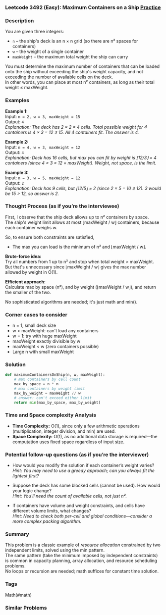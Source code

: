 ### Leetcode 3492 (Easy): Maximum Containers on a Ship [Practice](https://leetcode.com/problems/maximum-containers-on-a-ship)

### Description  
You are given three integers:  
- `n` – the ship's deck is an n × n grid (so there are n² spaces for containers)
- `w` – the weight of a single container
- `maxWeight` – the maximum total weight the ship can carry

You must determine the maximum number of containers that can be loaded onto the ship without exceeding the ship's weight capacity, and not exceeding the number of available cells on the deck.  
In other words, you can place at most n² containers, as long as their total weight ≤ maxWeight.

### Examples  

**Example 1:**  
Input: `n = 2, w = 3, maxWeight = 15`  
Output: `4`  
*Explanation: The deck has 2 × 2 = 4 cells. Total possible weight for 4 containers is 4 × 3 = 12 ≤ 15. All 4 containers fit. The answer is 4.*

**Example 2:**  
Input: `n = 4, w = 3, maxWeight = 12`  
Output: `4`  
*Explanation: Deck has 16 cells, but max you can fit by weight is ⌊12/3⌋ = 4 containers (since 4 × 3 = 12 = maxWeight). Weight, not space, is the limit.*

**Example 3:**  
Input: `n = 3, w = 5, maxWeight = 12`  
Output: `2`  
*Explanation: Deck has 9 cells, but ⌊12/5⌋ = 2 (since 2 × 5 = 10 ≤ 12). 3 would be 15 > 12, so answer is 2.*

### Thought Process (as if you’re the interviewee)  
First, I observe that the ship deck allows up to n² containers by space.  
The ship's weight limit allows at most ⌊maxWeight / w⌋ containers, because each container weighs w.

So, to ensure both constraints are satisfied,  
- The max you can load is the minimum of n² and ⌊maxWeight / w⌋.

**Brute-force idea:**  
Try all numbers from 1 up to n² and stop when total weight > maxWeight.  
But that's unnecessary since ⌊maxWeight / w⌋ gives the max number allowed by weight in O(1).

**Efficient approach:**  
Calculate max by space (n²), and by weight (⌊maxWeight / w⌋), and return the smaller of the two.

No sophisticated algorithms are needed; it's just math and min().

### Corner cases to consider  
- n = 1, small deck size  
- w > maxWeight: can't load any containers  
- w = 1: try with huge maxWeight  
- maxWeight exactly divisible by w  
- maxWeight < w (zero containers possible)  
- Large n with small maxWeight

### Solution

```python
def maximumContainersOnShip(n, w, maxWeight):
    # max containers by cell count
    max_by_space = n * n
    # max containers by weight limit
    max_by_weight = maxWeight // w
    # answer: can't exceed either limit
    return min(max_by_space, max_by_weight)
```

### Time and Space complexity Analysis  

- **Time Complexity:** O(1), since only a few arithmetic operations (multiplication, integer division, and min) are used.
- **Space Complexity:** O(1), as no additional data storage is required—the computation uses fixed space regardless of input size.

### Potential follow-up questions (as if you’re the interviewer)  

- How would you modify the solution if each container’s weight varies?  
  *Hint: You may need to use a greedy approach; can you always fit the lightest first?*

- Suppose the deck has some blocked cells (cannot be used). How would your logic change?  
  *Hint: You'll need the count of available cells, not just n².*

- If containers have volume and weight constraints, and cells have different volume limits, what changes?  
  *Hint: Need to check both per-cell and global conditions—consider a more complex packing algorithm.*

### Summary
This problem is a classic example of *resource allocation* constrained by two independent limits, solved using the min pattern.  
The same pattern (take the minimum imposed by independent constraints) is common in capacity planning, array allocation, and resource scheduling problems.  
No loops or recursion are needed; math suffices for constant time solution.

### Tags
Math(#math)

### Similar Problems
